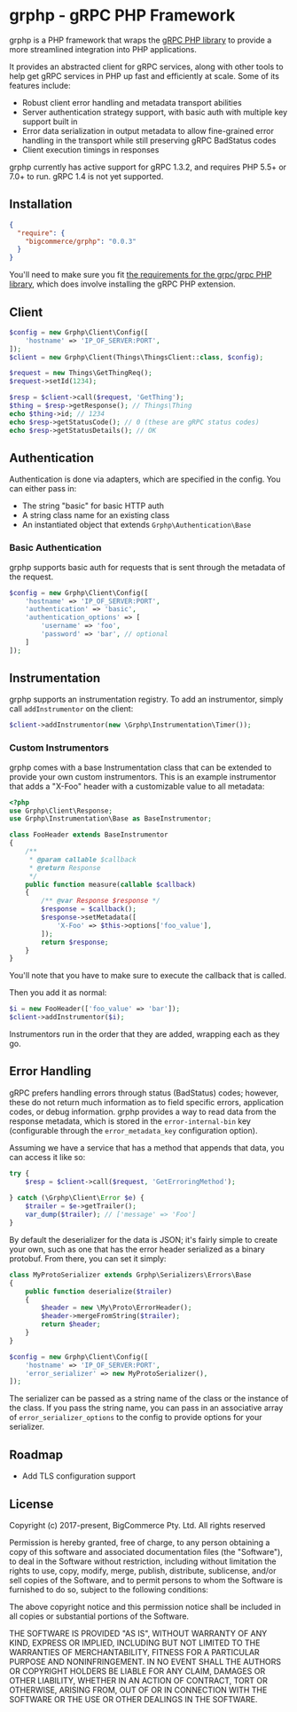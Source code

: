 # grphp - gRPC PHP Framework

grphp is a PHP framework that wraps the [gRPC PHP library](https://github.com/grpc/grpc/tree/master/src/php) to
provide a more streamlined integration into PHP applications.

It provides an abstracted client for gRPC services, along with other tools to help get gRPC services in PHP
up fast and efficiently at scale. Some of its features include:

* Robust client error handling and metadata transport abilities
* Server authentication strategy support, with basic auth with multiple key support built in
* Error data serialization in output metadata to allow fine-grained error handling in the transport while still 
preserving gRPC BadStatus codes
* Client execution timings in responses

grphp currently has active support for gRPC 1.3.2, and requires PHP 5.5+ or 7.0+ to run. gRPC 1.4 is not yet supported.

## Installation

```json
{
  "require": {
    "bigcommerce/grphp": "0.0.3"
  }
}
```

You'll need to make sure you fit [the requirements for the grpc/grpc PHP library](https://github.com/grpc/grpc/tree/master/src/php#environment),
which does involve installing the gRPC PHP extension.

## Client

```php
$config = new Grphp\Client\Config([
    'hostname' => 'IP_OF_SERVER:PORT',
]);
$client = new Grphp\Client(Things\ThingsClient::class, $config);

$request = new Things\GetThingReq();
$request->setId(1234);

$resp = $client->call($request, 'GetThing');
$thing = $resp->getResponse(); // Things\Thing
echo $thing->id; // 1234
echo $resp->getStatusCode(); // 0 (these are gRPC status codes)
echo $resp->getStatusDetails(); // OK
``` 

## Authentication

Authentication is done via adapters, which are specified in the config. You can either pass in:

* The string "basic" for basic HTTP auth
* A string class name for an existing class
* An instantiated object that extends `Grphp\Authentication\Base`

### Basic Authentication

grphp supports basic auth for requests that is sent through the metadata of the request. 

```php
$config = new Grphp\Client\Config([
    'hostname' => 'IP_OF_SERVER:PORT',
    'authentication' => 'basic',
    'authentication_options' => [
        'username' => 'foo',
        'password' => 'bar', // optional
    ]
]);
```

## Instrumentation

grphp supports an instrumentation registry. To add an instrumentor, simply call `addInstrumentor` on the client:

```php
$client->addInstrumentor(new \Grphp\Instrumentation\Timer());
```

### Custom Instrumentors

grphp comes with a base Instrumentation class that can be extended to provide your own custom instrumentors. This is an
example instrumentor that adds a "X-Foo" header with a customizable value to all metadata:

```php
<?php
use Grphp\Client\Response;
use Grphp\Instrumentation\Base as BaseInstrumentor;

class FooHeader extends BaseInstrumentor
{
    /**
     * @param callable $callback
     * @return Response
     */
    public function measure(callable $callback)
    {
        /** @var Response $response */
        $response = $callback();
        $response->setMetadata([
            'X-Foo' => $this->options['foo_value'],
        ]);
        return $response;
    }
}
```

You'll note that you have to make sure to execute the callback that is called.

Then you add it as normal:

```php
$i = new FooHeader(['foo_value' => 'bar']);
$client->addInstrumentor($i);
```

Instrumentors run in the order that they are added, wrapping each as they go.

## Error Handling

gRPC prefers handling errors through status (BadStatus) codes; however, these do not return much information as to 
field specific errors, application codes, or debug information. grphp provides a way to read data from the response 
metadata, which is stored in the `error-internal-bin` key (configurable through the `error_metadata_key` configuration 
option).

Assuming we have a service that has a method that appends that data, you can access it like so:

```php
try {
    $resp = $client->call($request, 'GetErroringMethod');
    
} catch (\Grphp\Client\Error $e) {
    $trailer = $e->getTrailer();
    var_dump($trailer); // ['message' => 'Foo']
}
```

By default the deserializer for the data is JSON; it's fairly simple to create your own, such as one that has the error 
header serialized as a binary protobuf. From there, you can set it simply:

```php
class MyProtoSerializer extends Grphp\Serializers\Errors\Base
{
    public function deserialize($trailer)
    {
        $header = new \My\Proto\ErrorHeader();
        $header->mergeFromString($trailer);
        return $header;
    }
}

$config = new Grphp\Client\Config([
    'hostname' => 'IP_OF_SERVER:PORT',
    'error_serializer' => new MyProtoSerializer(),
]);
```

The serializer can be passed as a string name of the class or the instance of the class. If you pass the string name,
you can pass in an associative array of `error_serializer_options` to the config to provide options for your serializer.

## Roadmap

* Add TLS configuration support

## License

Copyright (c) 2017-present, BigCommerce Pty. Ltd. All rights reserved 

Permission is hereby granted, free of charge, to any person obtaining a copy of this software and associated 
documentation files (the "Software"), to deal in the Software without restriction, including without limitation the 
rights to use, copy, modify, merge, publish, distribute, sublicense, and/or sell copies of the Software, and to permit 
persons to whom the Software is furnished to do so, subject to the following conditions:

The above copyright notice and this permission notice shall be included in all copies or substantial portions of the 
Software.

THE SOFTWARE IS PROVIDED "AS IS", WITHOUT WARRANTY OF ANY KIND, EXPRESS OR IMPLIED, INCLUDING BUT NOT LIMITED TO THE 
WARRANTIES OF MERCHANTABILITY, FITNESS FOR A PARTICULAR PURPOSE AND NONINFRINGEMENT. IN NO EVENT SHALL THE AUTHORS OR 
COPYRIGHT HOLDERS BE LIABLE FOR ANY CLAIM, DAMAGES OR OTHER LIABILITY, WHETHER IN AN ACTION OF CONTRACT, TORT OR 
OTHERWISE, ARISING FROM, OUT OF OR IN CONNECTION WITH THE SOFTWARE OR THE USE OR OTHER DEALINGS IN THE SOFTWARE.
